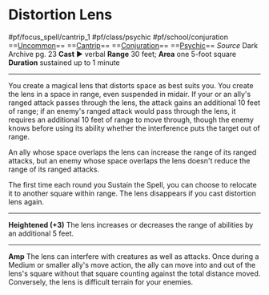 # Distortion Lens
#pf/focus_spell/cantrip_1 #pf/class/psychic #pf/school/conjuration 
==[Uncommon](../../../Traits/Uncommon.md)== ==[Cantrip](../../../Traits/Cantrip.md)== ==[Conjuration](../../../Traits/Conjuration.md)== ==[Psychic](../../../Traits/Psychic.md)==
*Source* Dark Archive pg. 23
**Cast** ► verbal
**Range** 30 feet; **Area** one 5-foot square
**Duration** sustained up to 1 minute

---
You create a magical lens that distorts space as best suits you. You create the lens in a space in range, even suspended in midair. If your or an ally's ranged attack passes through the lens, the attack gains an additional 10 feet of range; if an enemy's ranged attack would pass through the lens, it requires an additional 10 feet of range to move through, though the enemy knows before using its ability whether the interference puts the target out of range.

An ally whose space overlaps the lens can increase the range of its ranged attacks, but an enemy whose space overlaps the lens doesn't reduce the range of its ranged attacks.

The first time each round you Sustain the Spell, you can choose to relocate it to another square within range. The lens disappears if you cast distortion lens again.

<hr>

**Heightened (+3)** The lens increases or decreases the range of abilities by an additional 5 feet.

---
**Amp** The lens can interfere with creatures as well as attacks. Once during a Medium or smaller ally's move action, the ally can move into and out of the lens's square without that square counting against the total distance moved. Conversely, the lens is difficult terrain for your enemies.